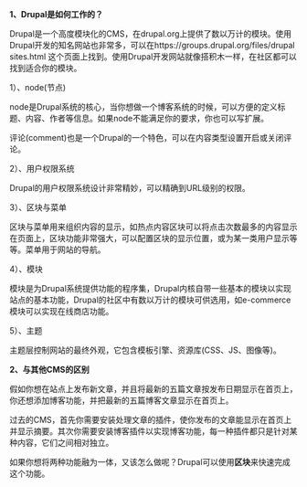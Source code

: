 **1、Drupal是如何工作的？**

Drupal是一个高度模块化的CMS，在drupal.org上提供了数以万计的模块。使用Drupal开发的知名网站也非常多，可以在https://groups.drupal.org/files/drupal sites.html 这个页面上找到。使用Drupal开发网站就像搭积木一样，在社区都可以找到适合你的模块。

1）、node\(节点\)

node是Drupal系统的核心，当你想做一个博客系统的时候，可以方便的定义标题、内容、作者等信息。如果node不能满足你的要求，你也可以写扩展。

评论\(comment\)也是一个Drupal的一个特色，可以在内容类型设置开启或关闭评论。

2）、用户权限系统

Drupal的用户权限系统设计非常精妙，可以精确到URL级别的权限。

3）、区块与菜单

区块与菜单用来组织内容的显示，如热点内容区块可以将点击次数最多的内容显示在页面上，区块功能非常强大，可以配置区块的显示位置，或为某一类用户显示等等。菜单用于网站的导航。

4）、模块

模块是为Drupal系统提供功能的程序集，Drupal内核自带一些基本的模块以实现站点的基本功能，Drupal的社区中有数以万计的模块可供选用，如e-commerce模块可以实现在线商店功能。

5）、主题

主题层控制网站的最终外观，它包含模板引擎、资源库\(CSS、JS、图像等\)。

**2、与其他CMS的区别**

假如你想在站点上发布新文章，并且将最新的五篇文章按发布日期显示在首页上，你还想添加博客功能，并把最新的五篇博客文章显示在首页上。

过去的CMS，首先你需要安装处理文章的插件，使你发布的文章能显示在首页上并显示摘要。其次你需要安装博客插件以实现博客功能，每一种插件都只是针对某种内容，它们之间相对独立。

如果你想将两种功能融为一体，又该怎么做呢？Drupal可以使用**区块**来快速完成这个功能。

